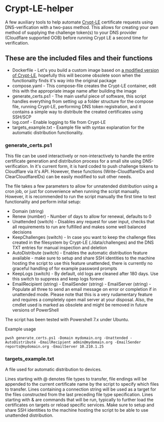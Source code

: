 # Crypt-LE-helper
A few auxiliary tools to help automate [Crypt-LE](https://github.com/do-know/Crypt-LE) certificate requests using DNS-verification with a two-pass method. This allows for creating your own method of supplying the challenge token(s) to your DNS provider (Cloudflare supported OOB) before running Crypt LE a second time for verification.


## These are the included files and their functions
- Dockerfile - Let's you build a custom image based on [a modified version of Crypt-LE](https://github.com/Alexander-ARTV/Crypt-LE/tree/resume),
hopefully this will become obsolete soon when the functionality finds it's way into the original package
- compose.yaml - This compose-file creates the Crypt-LE container, edit this with the appropriate image name after building the image
- generate_certs.ps1 - The main useful piece of software, this script handles everything from setting up a folder structure for the compose file, running Crypt-LE, performing DNS token registration, and it contains a simple way to distribute the created certificates using SSH/SCP
- log.conf - Enable logging to file from Crypt-LE
- targets_example.txt - Example file with syntax explanation for the automatic distribution functionality.

### generate_certs.ps1
This file can be used interactively or non-interactively to handle the entire certificate generation and distribution process for a small site using DNS-verification. In it's current form, it is hard coded to push challenge tokens to Cloudflare via it's API. However, these functions (Write-CloudflareIDs and ClearCloudflareIDs) can be easily modified to suit other needs.

The file takes a few parameters to allow for unnatended distribution using a cron job, or just for convenience when running the script manually. However, it is recommended to run the script manually the first time to test functionality and perform inital setup:

- Domain (string)
- Renew (number) - Number of days to allow for renewal, defaults to 0
- Unattended (switch) - Disables any request for user input, checks that all requirements to run are fulfilled and makes some well balanced decisions
- KeepChallenges (switch) - In case you want to keep the challenge files created in the filesystem by Crypt-LE (./data/challenges) and the DNS TXT entries for manual inspection and deletion
- AutoDistribute (switch) - Enables the automatic distribution feature available - make sure to setup and share SSH identities to the machine hosting the script to use this feature unattended, there is currently no graceful handling of for example password prompts
- KeepLogs (switch) - By default, old logs are cleaned after 180 days. Use this switch to suppress and keep logs forever
- EmailRecipient (string) - EmailSender (string) - EmailServer (string) - Populate all three to send an email message on error or completion if in unattended mode. Please note that this is a very rudamentary feature and requires a completely open mail server at your disposal. Also, the cmdlet used is marked as obsolete and might be removed in future versions of PowerShell

The script has been tested with Powershell 7.x under Ubuntu.

Example usage

`pwsh generate_certs.ps1 -Domain mydomain.org -Unattended -AutoDistribute -EmailRecipient admin@mydomain.org -EmailSender reports@mydomain.org -EmailServer 10.210.1.25`

### targets_example.txt
A file used for automatic distribution to devices.

Lines starting with @ denotes file types to transfer, file endings will be appended to the current certificate name by the script to specify which files to transfer.
Lines containing a connection string will be used as a target for the files constructed from the last preceding file type specification.
Lines starting with & are commands that will be run, typically to further load the certificates on targets or reload specific services.
Make sure to setup and share SSH identities to the machine hosting the script to be able to use unattended distribution.
